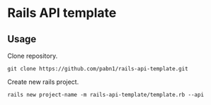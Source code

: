 # Rails API template

## Usage

Clone repository.
```
git clone https://github.com/pabn1/rails-api-template.git
```

Create new rails project.
```
rails new project-name -m rails-api-template/template.rb --api
```
